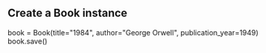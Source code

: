 ## Create a Book instance
 book = Book(title="1984", author="George Orwell", publication_year=1949)
 book.save() 